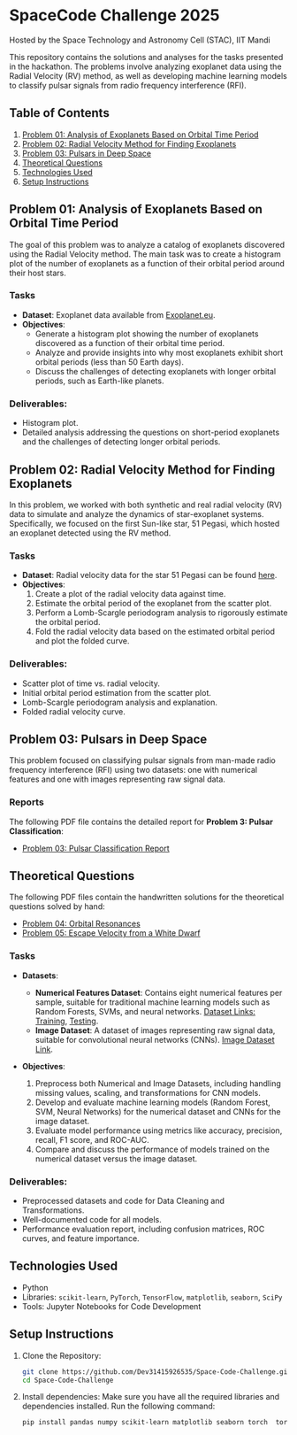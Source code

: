 # SpaceCode Challenge 2025
Hosted by the Space Technology and Astronomy Cell (STAC), IIT Mandi

This repository contains the solutions and analyses for the tasks presented in the hackathon. The problems involve analyzing exoplanet data using the Radial Velocity (RV) method, as well as developing machine learning models to classify pulsar signals from radio frequency interference (RFI).

## Table of Contents
1. [Problem 01: Analysis of Exoplanets Based on Orbital Time Period](#problem-01-analysis-of-exoplanets-based-on-orbital-time-period)
2. [Problem 02: Radial Velocity Method for Finding Exoplanets](#problem-02-radial-velocity-method-for-finding-exoplanets)
3. [Problem 03: Pulsars in Deep Space](#problem-03-pulsars-in-deep-space)
4. [Theoretical Questions](#theoretical-questions)
5. [Technologies Used](#technologies-used)
6. [Setup Instructions](#setup-instructions)

## Problem 01: Analysis of Exoplanets Based on Orbital Time Period

The goal of this problem was to analyze a catalog of exoplanets discovered using the Radial Velocity method. The main task was to create a histogram plot of the number of exoplanets as a function of their orbital period around their host stars.

### Tasks
- **Dataset**: Exoplanet data available from [Exoplanet.eu](https://exoplanet.eu/catalog/).
- **Objectives**:
  - Generate a histogram plot showing the number of exoplanets discovered as a function of their orbital time period.
  - Analyze and provide insights into why most exoplanets exhibit short orbital periods (less than 50 Earth days).
  - Discuss the challenges of detecting exoplanets with longer orbital periods, such as Earth-like planets.

### Deliverables:
- Histogram plot.
- Detailed analysis addressing the questions on short-period exoplanets and the challenges of detecting longer orbital periods.

## Problem 02: Radial Velocity Method for Finding Exoplanets

In this problem, we worked with both synthetic and real radial velocity (RV) data to simulate and analyze the dynamics of star-exoplanet systems. Specifically, we focused on the first Sun-like star, 51 Pegasi, which hosted an exoplanet detected using the RV method.

### Tasks
- **Dataset**: Radial velocity data for the star 51 Pegasi can be found [here](https://drive.google.com/file/d/1fOckX-ElhDkeRA2xOyb0mxUF23lgbP3_/view).
- **Objectives**:
  1. Create a plot of the radial velocity data against time.
  2. Estimate the orbital period of the exoplanet from the scatter plot.
  3. Perform a Lomb-Scargle periodogram analysis to rigorously estimate the orbital period.
  4. Fold the radial velocity data based on the estimated orbital period and plot the folded curve.

### Deliverables:
- Scatter plot of time vs. radial velocity.
- Initial orbital period estimation from the scatter plot.
- Lomb-Scargle periodogram analysis and explanation.
- Folded radial velocity curve.

## Problem 03: Pulsars in Deep Space

This problem focused on classifying pulsar signals from man-made radio frequency interference (RFI) using two datasets: one with numerical features and one with images representing raw signal data.

### Reports

The following PDF file contains the detailed report for **Problem 3: Pulsar Classification**:

- [Problem 03: Pulsar Classification Report](CelestialCoders_SCC_Problem3/CelestialCoders_SCC_Q3.pdf)

## Theoretical Questions

The following PDF files contain the handwritten solutions for the theoretical questions solved by hand:

- [Problem 04: Orbital Resonances](CelestialCoders_SCC_Problem4/Question%204.pdf)
- [Problem 05: Escape Velocity from a White Dwarf](CelestialCoders_SCC_Problem5/Question%205.pdf)

### Tasks
- **Datasets**:
  - **Numerical Features Dataset**: Contains eight numerical features per sample, suitable for traditional machine learning models such as Random Forests, SVMs, and neural networks. [Dataset Links: Training](https://t.ly/6WL6Q), [Testing](https://t.ly/z6Co_).
  - **Image Dataset**: A dataset of images representing raw signal data, suitable for convolutional neural networks (CNNs). [Image Dataset Link](https://as595.github.io/HTRU1/).

- **Objectives**:
  1. Preprocess both Numerical and Image Datasets, including handling missing values, scaling, and transformations for CNN models.
  2. Develop and evaluate machine learning models (Random Forest, SVM, Neural Networks) for the numerical dataset and CNNs for the image dataset.
  3. Evaluate model performance using metrics like accuracy, precision, recall, F1 score, and ROC-AUC.
  4. Compare and discuss the performance of models trained on the numerical dataset versus the image dataset.

### Deliverables:
- Preprocessed datasets and code for Data Cleaning and Transformations.
- Well-documented code for all models.
- Performance evaluation report, including confusion matrices, ROC curves, and feature importance.

## Technologies Used
- Python
- Libraries: `scikit-learn`, `PyTorch`, `TensorFlow`, `matplotlib`, `seaborn`, `SciPy`
- Tools: Jupyter Notebooks for Code Development

## Setup Instructions

1. Clone the Repository:
    ```bash
    git clone https://github.com/Dev31415926535/Space-Code-Challenge.git
    cd Space-Code-Challenge
    ```

2. Install dependencies:
   Make sure you have all the required libraries and dependencies installed. Run the following command:
   ```bash
   pip install pandas numpy scikit-learn matplotlib seaborn torch  torchvision
   ```
